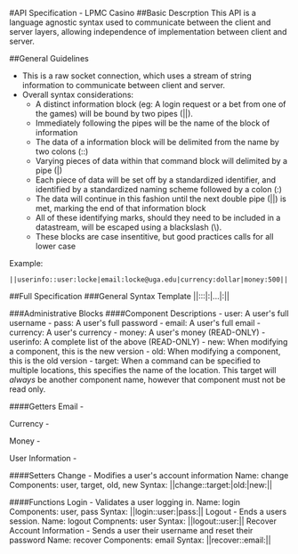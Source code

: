 #API Specification - LPMC Casino
##Basic Descrption
This API is a language agnostic syntax used to communicate between the client and server layers, allowing independence
of implementation between client and server. 

##General Guidelines
- This is a raw socket connection, which uses a stream of string information to communicate between client and server.
- Overall syntax considerations:
    - A distinct information block (eg: A login request or a bet from one of the games) will be bound by two pipes (||).
    - Immediately following the pipes will be the name of the block of information
    - The data of a information block will be delimited from the name by two colons (::)
    - Varying pieces of data within that command block will delimited by a pipe (|)
    - Each piece of data will be set off by a standardized identifier, and identified by a standardized naming 
    scheme followed by a colon (:)
    - The data will continue in this fashion until the next double pipe (||) is met, marking the end of that
    information block
    - All of these identifying marks, should they need to be included in a datastream, will be escaped using a 
    blackslash (\\).
    - These blocks are case insentitive, but good practices calls for all lower case

Example:

    ||userinfo::user:locke|email:locke@uga.edu|currency:dollar|money:500||

##Full Specification
###General Syntax Template
    ||<NameOfInfo>::<Component1>:<Info>|<Component2>:<Info>|...|<ComponentN>:<Info>||


    
###Administrative Blocks
####Component Descriptions
    - user: A user's full username
    - pass: A user's full password
    - email: A user's full email
    - currency: A user's currency
    - money: A user's money (READ-ONLY)
    - userinfo: A complete list of the above (READ-ONLY)
    - new: When modifying a component, this is the new version
    - old: When modifying a component, this is the old version
    - target: When a command can be specified to multiple locations, this specifies the name of the location. 
    This target will *always* be another component name, however that component must not be read only.
    

####Getters
Email - 

Currency -

Money - 

User Information - 


####Setters
Change - Modifies a user's account information
    Name: change
    Components: user, target, old, new
    Syntax: ||change::target:<target>|old:<oldvalue>|new:<newvalue>||

####Functions
Login - Validates a user logging in.
    Name: login
    Components: user, pass
    Syntax: ||login::user:<username>|pass:<password>||
Logout - Ends a users session.
    Name: logout
    Compnents: user
    Syntax: ||logout::user:<username>||
Recover Account Information - Sends a user their username and reset their password
    Name: recover
    Components: email
    Syntax: ||recover:\:email\:<email>||
